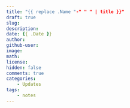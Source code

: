 ```yaml
---
title: "{{ replace .Name "-" " " | title }}"
draft: true
slug: 
description: 
date: {{ .Date }}
author: 
github-user: 
image: 
math: 
license: 
hidden: false
comments: true
categories:
    - Updates
tags:
    - notes
---
```


